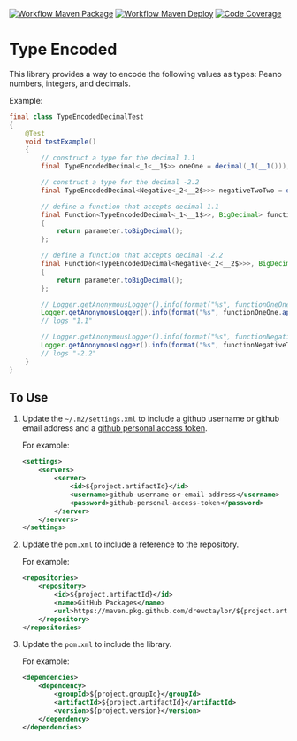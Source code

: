 [![Workflow Maven Package](https://github.com/drewctaylor/${project.artifactId}/workflows/workflow-maven-package/badge.svg)](https://github.com/drewctaylor/${project.artifactId}/workflows/workflow-maven-package/badge.svg)
[![Workflow Maven Deploy](https://github.com/drewctaylor/${project.artifactId}/workflows/workflow-maven-deploy/badge.svg)](https://github.com/drewctaylor/${project.artifactId}/workflows/workflow-maven-deploy/badge.svg)
[![Code Coverage](https://codecov.io/gh/drewctaylor/${project.artifactId}/branch/trunk/graph/badge.svg)](https://codecov.io/gh/drewctaylor/${project.artifactId})

# Type Encoded

This library provides a way to encode the following values as types: Peano numbers, integers, and decimals. 

Example:

```java
final class TypeEncodedDecimalTest 
{
    @Test
    void testExample()
    {
        // construct a type for the decimal 1.1
        final TypeEncodedDecimal<_1<__1$>> oneOne = decimal(_1(__1()));

        // construct a type for the decimal -2.2
        final TypeEncodedDecimal<Negative<_2<__2$>>> negativeTwoTwo = decimal(negative(_2(__2())));

        // define a function that accepts decimal 1.1
        final Function<TypeEncodedDecimal<_1<__1$>>, BigDecimal> functionOneOne = parameter ->
        {
            return parameter.toBigDecimal();
        };

        // define a function that accepts decimal -2.2
        final Function<TypeEncodedDecimal<Negative<_2<__2$>>>, BigDecimal> functionNegativeTwoTwo = parameter ->
        {
            return parameter.toBigDecimal();
        };

        // Logger.getAnonymousLogger().info(format("%s", functionOneOne.apply(negativeTwoTwo))); // <-- compiler error
        Logger.getAnonymousLogger().info(format("%s", functionOneOne.apply(oneOne)));
        // logs "1.1"

        // Logger.getAnonymousLogger().info(format("%s", functionNegativeTwoTwo.apply(oneOne))); // <-- compiler error
        Logger.getAnonymousLogger().info(format("%s", functionNegativeTwoTwo.apply(negativeTwoTwo)));
        // logs "-2.2"
    }
}
```

## To Use

1) Update the `~/.m2/settings.xml` to include a github username or github email address and a [github personal access token](https://help.github.com/en/github/authenticating-to-github/creating-a-personal-access-token-for-the-command-line).

    For example:

    ```xml
    <settings>
        <servers>
            <server>
                <id>${project.artifactId}</id>
                <username>github-username-or-email-address</username>
                <password>github-personal-access-token</password>
            </server>
        </servers>
    </settings>
    ```

2) Update the `pom.xml` to include a reference to the repository.

    For example:

    ```xml
    <repositories>
        <repository>
            <id>${project.artifactId}</id>
            <name>GitHub Packages</name>
            <url>https://maven.pkg.github.com/drewctaylor/${project.artifactId}</url>
        </repository>
    </repositories>
    ```

3) Update the `pom.xml` to include the library. 

    For example:
    
    ```xml
    <dependencies>
        <dependency>
            <groupId>${project.groupId}</groupId>
            <artifactId>${project.artifactId}</artifactId>
            <version>${project.version}</version>
        </dependency>
    </dependencies>
    ```
